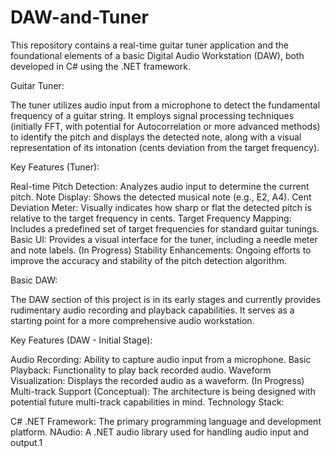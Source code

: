 # DAW-and-Tuner
This repository contains a real-time guitar tuner application and the foundational elements of a basic Digital Audio Workstation (DAW), both developed in C# using the .NET framework.

Guitar Tuner:

The tuner utilizes audio input from a microphone to detect the fundamental frequency of a guitar string. It employs signal processing techniques (initially FFT, with potential for Autocorrelation or more advanced methods) to identify the pitch and displays the detected note, along with a visual representation of its intonation (cents deviation from the target frequency).

Key Features (Tuner):

Real-time Pitch Detection: Analyzes audio input to determine the current pitch.
Note Display: Shows the detected musical note (e.g., E2, A4).
Cent Deviation Meter: Visually indicates how sharp or flat the detected pitch is relative to the target frequency in cents.
Target Frequency Mapping: Includes a predefined set of target frequencies for standard guitar tunings.
Basic UI: Provides a visual interface for the tuner, including a needle meter and note labels.
(In Progress) Stability Enhancements: Ongoing efforts to improve the accuracy and stability of the pitch detection algorithm.

Basic DAW:

The DAW section of this project is in its early stages and currently provides rudimentary audio recording and playback capabilities. It serves as a starting point for a more comprehensive audio workstation.

Key Features (DAW - Initial Stage):

Audio Recording: Ability to capture audio input from a microphone.
Basic Playback: Functionality to play back recorded audio.
Waveform Visualization: Displays the recorded audio as a waveform.
(In Progress) Multi-track Support (Conceptual): The architecture is being designed with potential future multi-track capabilities in mind.
Technology Stack:

C# .NET Framework: The primary programming language and development platform.
NAudio: A .NET audio library used for handling audio input and output.1
